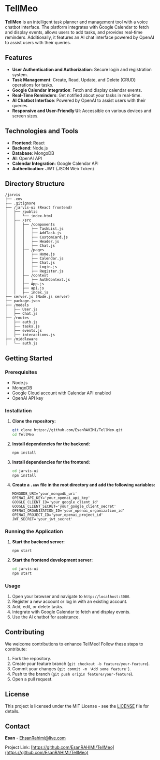 # TellMeo

**TellMeo** is an intelligent task planner and management tool with a voice chatbot interface. The platform integrates with Google Calendar to fetch and display events, allows users to add tasks, and provides real-time reminders. Additionally, it features an AI chat interface powered by OpenAI to assist users with their queries.

## Features

- **User Authentication and Authorization**: Secure login and registration system.
- **Task Management**: Create, Read, Update, and Delete (CRUD) operations for tasks.
- **Google Calendar Integration**: Fetch and display calendar events.
- **Real-Time Reminders**: Get notified about your tasks in real-time.
- **AI Chatbot Interface**: Powered by OpenAI to assist users with their queries.
- **Responsive and User-Friendly UI**: Accessible on various devices and screen sizes.

## Technologies and Tools

- **Frontend**: React
- **Backend**: Node.js
- **Database**: MongoDB
- **AI**: OpenAI API
- **Calendar Integration**: Google Calendar API
- **Authentication**: JWT (JSON Web Token)

## Directory Structure

```
/jarvis
├── .env
├── .gitignore
├── /jarvis-ui (React frontend)
│   ├── /public
│   │   └── index.html
│   ├── /src
│   │   ├── /components
│   │   │   ├── TaskList.js
│   │   │   ├── AddTask.js
│   │   │   ├── CustomCard.js
│   │   │   ├── Header.js
│   │   │   ├── Chat.js
│   │   ├── /pages
│   │   │   ├── Home.js
│   │   │   ├── Calendar.js
│   │   │   ├── Chat.js
│   │   │   ├── Login.js
│   │   │   ├── Register.js
│   │   ├── /context
│   │   │   ├── AuthContext.js
│   │   ├── App.js
│   │   ├── api.js
│   │   ├── index.js
├── server.js (Node.js server)
├── package.json
├── /models
│   ├── User.js
│   ├── Chat.js
├── /routes
│   ├── auth.js
│   ├── tasks.js
│   ├── events.js
│   ├── interactions.js
├── /middleware
│   └── auth.js
```


## Getting Started

### Prerequisites

- Node.js
- MongoDB
- Google Cloud account with Calendar API enabled
- OpenAI API key

### Installation

1. **Clone the repository:**

    ```bash
    git clone https://github.com/EsanRAHIMI/TellMeo.git
    cd TellMeo
    ```

2. **Install dependencies for the backend:**

    ```bash
    npm install
    ```

3. **Install dependencies for the frontend:**

    ```bash
    cd jarvis-ui
    npm install
    ```

4. **Create a `.env` file in the root directory and add the following variables:**

    ```plaintext
    MONGODB_URI='your_mongodb_uri'
    OPENAI_API_KEY='your_openai_api_key'
    GOOGLE_CLIENT_ID='your_google_client_id'
    GOOGLE_CLIENT_SECRET='your_google_client_secret'
    OPENAI_ORGANIZATION_ID='your_openai_organization_id'
    OPENAI_PROJECT_ID='your_openai_project_id'
    JWT_SECRET='your_jwt_secret'
    ```

### Running the Application

1. **Start the backend server:**

    ```bash
    npm start
    ```

2. **Start the frontend development server:**

    ```bash
    cd jarvis-ui
    npm start
    ```

### Usage

1. Open your browser and navigate to `http://localhost:3000`.
2. Register a new account or log in with an existing account.
3. Add, edit, or delete tasks.
4. Integrate with Google Calendar to fetch and display events.
5. Use the AI chatbot for assistance.

## Contributing

We welcome contributions to enhance TellMeo! Follow these steps to contribute:

1. Fork the repository.
2. Create your feature branch (`git checkout -b feature/your-feature`).
3. Commit your changes (`git commit -m 'Add some feature'`).
4. Push to the branch (`git push origin feature/your-feature`).
5. Open a pull request.

## License

This project is licensed under the MIT License - see the [LICENSE](LICENSE) file for details.

## Contact

**Esan** - EhsanRahimi@live.com

Project Link: [https://github.com/EsanRAHIMI/TellMeo](https://github.com/EsanRAHIMI/TellMeo)
